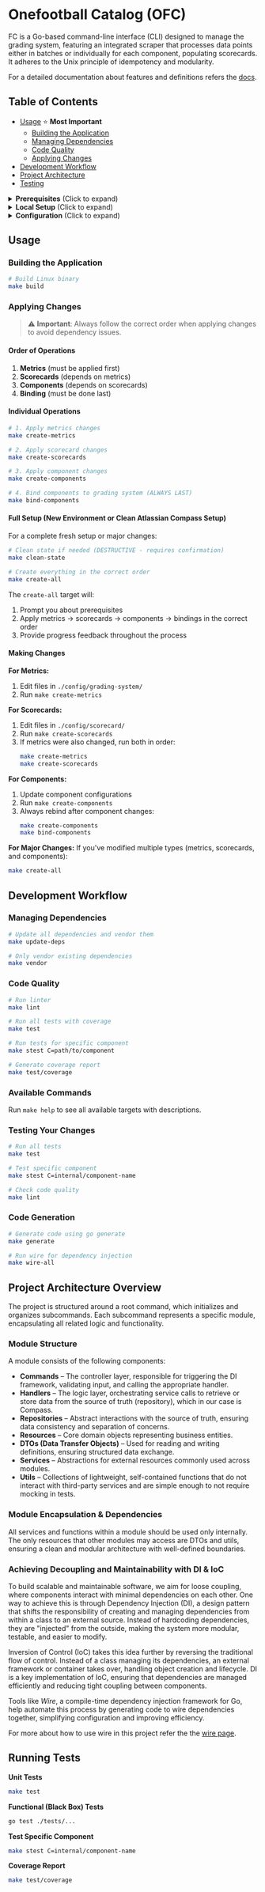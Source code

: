 # Onefootball Catalog (OFC)

FC is a Go-based command-line interface (CLI) designed to manage the grading system, featuring an integrated scraper that processes data points either in batches or individually for each component, populating scorecards. It adheres to the Unix principle of idempotency and modularity.

For a detailed documentation about features and definitions refers the [docs](./docs/index.md).

## Table of Contents

- [Usage](#usage) ⭐ **Most Important**
   - [Building the Application](#building-the-application)
   - [Managing Dependencies](#managing-dependencies)
   - [Code Quality](#code-quality)
   - [Applying Changes](#applying-changes)
- [Development Workflow](#development-workflow)
- [Project Architecture](#project-architecture-overview)
- [Testing](#running-tests)

<details>
<summary><strong>Prerequisites</strong> (Click to expand)</summary>

Ensure you have the following installed:

- **Go 1.20+** ([Download Go](https://go.dev/dl/))
- **Git** for version control
- **GitHub CLI (`gh`)** for authentication ([Installation Guide](https://github.com/cli/cli#installation))

</details>

<details>
<summary><strong>Local Setup</strong> (Click to expand)</summary>

### 1. Clone and Setup Repository

```bash
# Clone the repository
git clone https://github.com/motain/of-catalog.git
cd of-catalog

# Install dependencies
make vendor

# Generate required code
make generate
make wire-all
```

### 2. Environment Configuration

Before using the application locally:

1. Copy the content from the `of-catalog-env-file` Bitwarden note
2. Create a `.env` file in the project root
3. Paste the content and adjust the `GITHUB_USER` entry to match your GitHub username

If you haven't used the GitHub CLI before:
```bash
# Install gh CLI and authenticate
gh auth login
```

Follow the [GitHub CLI quickstart](https://docs.github.com/en/github-cli/github-cli/quickstart) for detailed setup instructions.

</details>

<details>
<summary><strong>Configuration</strong> (Click to expand)</summary>

The application uses configuration files located in:
- `./config/grading-system/` - Metrics definitions
- `./config/scorecard/` - Scorecard definitions
- Component configurations are managed through individual scripts

</details>

## Usage

### Building the Application

```bash
# Build Linux binary
make build
```

### Applying Changes

> ⚠️ **Important**: Always follow the correct order when applying changes to avoid dependency issues.

#### Order of Operations

1. **Metrics** (must be applied first)
2. **Scorecards** (depends on metrics)
3. **Components** (depends on scorecards)
4. **Binding** (must be done last)

#### Individual Operations

```bash
# 1. Apply metrics changes
make create-metrics

# 2. Apply scorecard changes  
make create-scorecards

# 3. Apply component changes
make create-components

# 4. Bind components to grading system (ALWAYS LAST)
make bind-components
```

#### Full Setup (New Environment or Clean Atlassian Compass Setup)

For a complete fresh setup or major changes:

```bash
# Clean state if needed (DESTRUCTIVE - requires confirmation)
make clean-state

# Create everything in the correct order
make create-all
```

The `create-all` target will:
1. Prompt you about prerequisites
2. Apply metrics → scorecards → components → bindings in the correct order
3. Provide progress feedback throughout the process

#### Making Changes

**For Metrics:**
1. Edit files in `./config/grading-system/`
2. Run `make create-metrics`

**For Scorecards:**
1. Edit files in `./config/scorecard/`
2. Run `make create-scorecards`
3. If metrics were also changed, run both in order:
   ```bash
   make create-metrics
   make create-scorecards
   ```

**For Components:**
1. Update component configurations
2. Run `make create-components`
3. Always rebind after component changes:
   ```bash
   make create-components
   make bind-components
   ```

**For Major Changes:**
If you've modified multiple types (metrics, scorecards, and components):
```bash
make create-all
```

## Development Workflow

### Managing Dependencies

```bash
# Update all dependencies and vendor them
make update-deps

# Only vendor existing dependencies
make vendor
```

### Code Quality

```bash
# Run linter
make lint

# Run all tests with coverage
make test

# Run tests for specific component
make stest C=path/to/component

# Generate coverage report
make test/coverage
```

### Available Commands

Run `make help` to see all available targets with descriptions.

### Testing Your Changes

```bash
# Run all tests
make test

# Test specific component
make stest C=internal/component-name

# Check code quality
make lint
```

### Code Generation

```bash
# Generate code using go generate
make generate

# Run wire for dependency injection
make wire-all
```

## Project Architecture Overview

The project is structured around a root command, which initializes and organizes subcommands. Each subcommand represents a specific module, encapsulating all related logic and functionality.

### Module Structure

A module consists of the following components:

- **Commands** – The controller layer, responsible for triggering the DI framework, validating input, and calling the appropriate handler.
- **Handlers** – The logic layer, orchestrating service calls to retrieve or store data from the source of truth (repository), which in our case is Compass.
- **Repositories** – Abstract interactions with the source of truth, ensuring data consistency and separation of concerns.
- **Resources** – Core domain objects representing business entities.
- **DTOs (Data Transfer Objects)** – Used for reading and writing definitions, ensuring structured data exchange.
- **Services** – Abstractions for external resources commonly used across modules.
- **Utils** – Collections of lightweight, self-contained functions that do not interact with third-party services and are simple enough to not require mocking in tests.

### Module Encapsulation & Dependencies

All services and functions within a module should be used only internally. The only resources that other modules may access are DTOs and utils, ensuring a clean and modular architecture with well-defined boundaries.

### Achieving Decoupling and Maintainability with DI & IoC

To build scalable and maintainable software, we aim for loose coupling, where components interact with minimal dependencies on each other. One way to achieve this is through Dependency Injection (DI), a design pattern that shifts the responsibility of creating and managing dependencies from within a class to an external source. Instead of hardcoding dependencies, they are "injected" from the outside, making the system more modular, testable, and easier to modify.

Inversion of Control (IoC) takes this idea further by reversing the traditional flow of control. Instead of a class managing its dependencies, an external framework or container takes over, handling object creation and lifecycle. DI is a key implementation of IoC, ensuring that dependencies are managed efficiently and reducing tight coupling between components.

Tools like _Wire_, a compile-time dependency injection framework for Go, help automate this process by generating code to wire dependencies together, simplifying configuration and improving efficiency.

For more about how to use wire in this project refer the the [wire page](./docs/wire.md).

## Running Tests

**Unit Tests**

```bash
make test
```

**Functional (Black Box) Tests**

```bash
go test ./tests/...
```

**Test Specific Component**

```bash
make stest C=internal/component-name
```

**Coverage Report**

```bash
make test/coverage
```
